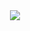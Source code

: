 <div align="center"> 
<picture>
  <source
    srcset="https://github-readme-stats.vercel.app/api?username=FlorentMougenot&show_icons=true&theme=dark&hide_border=true"
    media="(prefers-color-scheme: dark)"
  />
  <source
    srcset="https://github-readme-stats.vercel.app/api?username=FlorentMougenot&show_icons=true&hide_border=true"
    media="(prefers-color-scheme: light), (prefers-color-scheme: no-preference)"
  />
  <img src="https://github-readme-stats.vercel.app/api?username=FlorentMougenot&show_icons=true&hide_border=true" />
</picture>
</div>
